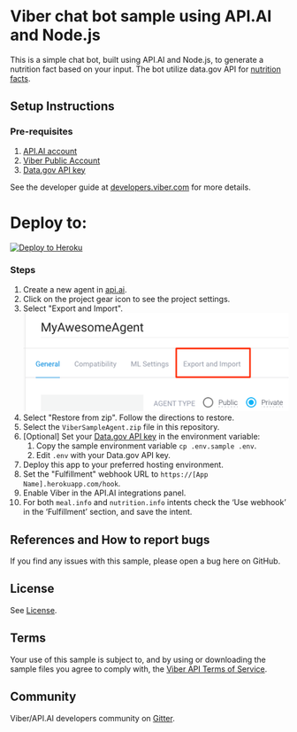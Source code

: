 # Viber chat bot sample using API.AI and Node.js

This is a simple chat bot, built using API.AI and Node.js, to generate a nutrition fact based on your input. The bot utilize data.gov API for [nutrition facts](https://ndb.nal.usda.gov/ndb/).

## Setup Instructions

### Pre-requisites
 1. [API.AI account](https://api.ai)
 2. [Viber Public Account](https://www.viber.com/en/public-accounts)
 3. [Data.gov API key](https://api.data.gov/signup/)

See the developer guide at [developers.viber.com](https://developers.viber.com/public-accounts/index.html#access) for more details.

# Deploy to:
[![Deploy to Heroku](https://www.herokucdn.com/deploy/button.svg)](https://heroku.com/deploy)

### Steps
 1. Create a new agent in [api.ai](https://api.ai).
 1. Click on the project gear icon to see the project settings.
 1. Select "Export and Import". ![](img/API_AI_Import.png)
 1. Select "Restore from zip". Follow the directions to restore.
 1. Select the `ViberSampleAgent.zip` file in this repository.
 1. [Optional] Set your [Data.gov API key](https://api.data.gov/signup/) in the environment variable:
	 1. Copy the sample environment variable `cp .env.sample .env`. 
	 1. Edit `.env` with your Data.gov API key.
 1. Deploy this app to your preferred hosting environment.
 1. Set the "Fulfillment" webhook URL to `https://[App Name].herokuapp.com/hook`.
 1. Enable Viber in the API.AI integrations panel.
 1. For both `meal.info` and  `nutrition.info` intents check the ‘Use webhook’ in the ‘Fulfillment’ section, and save the intent.

## References and How to report bugs
If you find any issues with this sample, please open a bug here on GitHub.

## License
See [License](LICENSE.md).

## Terms
Your use of this sample is subject to, and by using or downloading the sample files you agree to comply with, the [Viber API Terms of Service](https://developers.viber.com/general/api-terms-of-service/index.html/).

## Community
Viber/API.AI developers community on [Gitter](https://gitter.im/viber/apiai-integration).